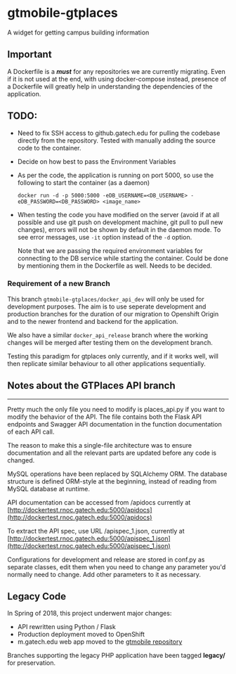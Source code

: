# gtmobile-gtplaces
A widget for getting campus building information

## Important
A Dockerfile is a **_must_** for any repositories we are currently migrating. Even if it is not used at the end, with using docker-compose instead, presence of a Dockerfile will greatly help in understanding the dependencies of the application.

## TODO:
  * Need to fix SSH access to github.gatech.edu for pulling the codebase directly from the repository. Tested with manually adding the source code to the container.
  * Decide on how best to pass the Environment Variables
  * As per the code, the application is running on port 5000, so use the following to start the container (as a daemon)
    
    ```docker run -d -p 5000:5000 -eDB_USERNAME=<DB_USERNAME> -eDB_PASSWORD=<DB_PASSWORD> <image_name>```
    
  * When testing the code you have modified on the server (avoid if at all possible and use git push on development machine, git pull to pull new changes), errors will not be shown by default in the daemon mode. To see error messages, use `-it` option instead of the `-d` option.
    
    Note that we are passing the required environment variables for connecting to the DB service while starting the container. Could be done by mentioning them in the Dockerfile as well. Needs to be decided.

### Requirement of a new Branch
This branch ```gtmobile-gtplaces/docker_api_dev``` will only be used for development purposes. 
The aim is to use seperate development and production branches for the duration of our migration to Openshift Origin and to the newer frontend and backend for the application. 

We also have a similar ```docker_api_release``` branch where the working changes will be merged after testing them on the development branch.

Testing this paradigm for gtplaces only currently, and if it works well, will then replicate similar behaviour to all other applications sequentially.

## Notes about the GTPlaces API branch
---
Pretty much the only file you need to modify is places_api.py if you want to modify the behavior of the API. The file contains both the Flask API endpoints and Swagger API documentation in the function documentation of each API call.

The reason to make this a single-file architecture was to ensure documentation and all the relevant parts are updated before any code is changed.

MySQL operations have been replaced by SQLAlchemy ORM. The database structure is defined ORM-style at the beginning, instead of reading from MySQL database at runtime.

API documentation can be accessed from _<url>_/apidocs currently at [http://dockertest.rnoc.gatech.edu:5000/apidocs](http://dockertest.rnoc.gatech.edu:5000/apidocs)

To extract the API spec, use URL _<hostname>_/apispec_1.json, currently at [http://dockertest.rnoc.gatech.edu:5000/apispec_1.json](http://dockertest.rnoc.gatech.edu:5000/apispec_1.json)

Configurations for development and release are stored in conf.py as separate classes, edit them when you need to change any parameter you'd normally need to change. Add other parameters to it as necessary.

## Legacy Code
In Spring of 2018, this project underwent major changes:
 - API rewritten using Python / Flask
 - Production deployment moved to OpenShift
 - m.gatech.edu web app moved to the [gtmobile repository](https://github.gatech.edu/gtjourney/gtmobile)

 Branches supporting the legacy PHP application have been tagged __legacy/__ for preservation.